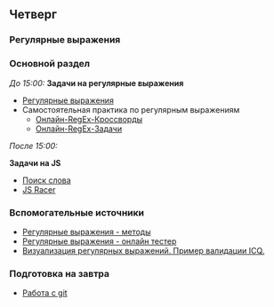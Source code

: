 ## Четверг
### Регулярные выражения

### Основной раздел

*До 15:00:*
**Задачи на регулярные выражения**


- [Регулярные выражения](../../../../core-regular-expressions)
- Самостоятельная практика по регулярным выражениям
    - [Онлайн-RegEx-Кроссворды](https://regexcrossword.com/)
    - [Онлайн-RegEx-Задачи](https://www.hackerrank.com/domains/regex)


*После 15:00:*

**Задачи на JS**


- [Поиск слова](../../../../core-algorithm-word-search)
- [JS Racer](../../../../core-algorithm-racer-1)

### Вспомогательные источники
- [Регулярные выражения - методы](https://learn.javascript.ru/regexp-methods)
- [Регулярные выражения - онлайн тестер](https://regex101.com)
- [Визуализация регулярных выражений. Пример валидации ICQ.](https://www.debuggex.com/r/-p2UCw7V4oK2IkL8)

### Подготовка на завтра 
- [Работа с git](https://github.com/Elbrus-Bootcamp/git-steps/blob/master/README.md)
